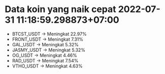 # Data koin yang naik cepat 2022-07-31 11:18:59.298873+07:00

* BTCST_USDT -> Meningkat 22.97%
* FRONT_USDT -> Meningkat 7.31%
* GAL_USDT -> Meningkat 5.32%
* JASMY_USDT -> Meningkat 5.32%
* OG_USDT -> Meningkat 4.46%
* RAD_USDT -> Meningkat 7.54%
* VTHO_USDT -> Meningkat 4.63%
